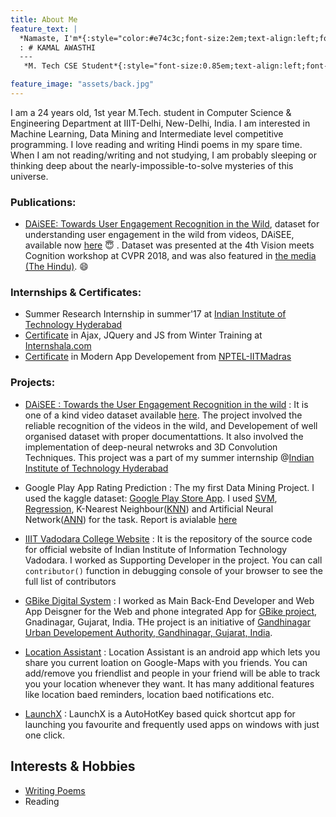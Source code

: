```yaml
---
title: About Me
feature_text: |
  *Namaste, I'm*{:style="color:#e74c3c;font-size:2em;text-align:left;font-style:normal;font-weight:normal;"}
  : # KAMAL AWASTHI
  ---
   *M. Tech CSE Student*{:style="font-size:0.85em;text-align:left;font-style:normal;font-weight:normal;"} *&*{:style="color:white;text-align:left;font-style:normal;font-weight:normal;font-size:0.85em;"} *Machine Learning*{:style="font-size:0.85em;text-align:left;font-style:normal;font-weight:normal;"} *enthusiast*{:style="color:white;text-align:left;font-style:normal;font-weight:normal;font-size:0.85em;"}&nbsp;&nbsp;&nbsp;&nbsp;&nbsp;&nbsp;&nbsp;&nbsp;&nbsp;&nbsp;&nbsp;&nbsp;&nbsp;&nbsp;&nbsp;&nbsp;&nbsp;&nbsp;&nbsp;&nbsp;&nbsp;&nbsp;&nbsp;&nbsp;&nbsp;&nbsp;&nbsp;&nbsp;&nbsp;&nbsp;&nbsp;&nbsp;&nbsp;&nbsp;&nbsp;&nbsp;&nbsp;&nbsp;&nbsp;&nbsp;&nbsp;&nbsp;&nbsp;&nbsp;&nbsp;&nbsp;&nbsp;&nbsp;&nbsp;&nbsp;&nbsp;&nbsp;&nbsp;&nbsp;&nbsp;&nbsp;&nbsp;&nbsp;&nbsp;&nbsp;&nbsp;&nbsp;&nbsp;&nbsp;&nbsp;&nbsp;&nbsp;&nbsp;&nbsp;&nbsp;&nbsp;&nbsp;

feature_image: "assets/back.jpg"
---
```


I am a 24 years old, 1st year M.Tech. student  in Computer Science & Engineering Department at IIIT-Delhi, New-Delhi, India. I am interested in Machine Learning, Data Mining and Intermediate level competitive programming. I love reading and writing Hindi poems in my spare time. <br>
When I am not reading/writing and not studying, I am probably sleeping or thinking deep about the nearly-impossible-to-solve mysteries of this universe.



<!-- ## Internships and Projects -->



### Publications:

- [DAiSEE: Towards User Engagement Recognition in the Wild](https://www.visionmeetscognition.org/fpic2018/papers/12%20DAiSEE%20-%20Towards%20User%20Engagement%20Recognition%20in%20the%20Wild.pdf), dataset for understanding user engagement in the wild from videos, DAiSEE, available now [here](https://iith.ac.in/~daisee-dataset/) :innocent: . Dataset was presented at the 4th Vision meets Cognition workshop at CVPR 2018, and was also featured in [the media (The Hindu)](https://www.thehindu.com/sci-tech/science/iit-hyderabad-dataset-to-understand-online-user-engagement/article24180468.ece). :smile:

### Internships & Certificates:

- Summer Research Internship in summer'17 at [Indian Institute of Technology Hyderabad](https://cse.iith.ac.in/?q=internship)
- [Certificate](https://drive.google.com/file/d/0Byv4kuHK64W5eUtPZTFRYWxsSWs/view?usp=sharing) in Ajax, JQuery and JS from Winter Training at [Internshala.com](https://trainings.internshala.com/ajax-jquery-js)
- [Certificate](http://nptel.ac.in/noc/E_Certificate/noc17-cs06/NPTEL17CS0626120086AN.pdf) in Modern App Developement from [NPTEL-IITMadras](https://onlinecourses.nptel.ac.in/noc17_cs06/course)

### Projects:

- [DAiSEE : Towards the User Engagement Recognition in the wild](https://www.visionmeetscognition.org/fpic2018/papers/12%20DAiSEE%20-%20Towards%20User%20Engagement%20Recognition%20in%20the%20Wild.pdf)
: It is one of a kind video dataset available [here](https://iith.ac.in/~daisee-dataset/). The project involved the reliable recognition of the videos in the wild, and Developement of well organised dataset with proper documentattions. It also involved the implementation of deep-neural netwroks and 3D Convolution Techniques. This project was a part of my summer internship @[Indian Institute of Technology Hyderabad](https://cse.iith.ac.in/?q=internship) 

- Google Play App Rating Prediction
: The my first Data Mining Project. I used the kaggle dataset: [Google Play Store App](https://www.kaggle.com/lava18/google-play-store-apps). I used [SVM](https://en.wikipedia.org/wiki/Support-vector_machine), [Regression](https://en.wikipedia.org/wiki/Regression_analysis), K-Nearest Neighbour([KNN](https://en.wikipedia.org/wiki/K-nearest_neighbors_algorithm)) and Artificial Neural Network([ANN](https://en.wikipedia.org/wiki/Artificial_neural_network)) for the task. Report is avialable [here](https://drive.google.com/file/d/1ItjzKaECwYAxFSK-pNTQhAvUuD2KiU0S/view?usp=sharing) 

- [IIIT Vadodara College Website](http://www.iiitvadodara.ac.in/)
: It is the repository of the source code for official website of Indian Institute of Information Technology Vadodara. I worked as Supporting Developer in the project. You can call `contributor()` function in debugging console of your browser to see the full list of contributors

- [GBike Digital System](http://www.guda.gujarat.gov.in/download/Revised%20DP/cycle%20web.jpg)
: I worked as Main Back-End Developer and Web App Deisgner for the Web and phone integrated App for [GBike project](http://www.guda.gujarat.gov.in/download/Revised%20DP/cycle%20web.jpg), Gnadinagar, Gujarat, India. THe project is an initiative of [Gandhinagar Urban Developement Authority, Gandhinagar, Gujarat, India](http://www.guda.gujarat.gov.in/).

- [Location Assistant](https://github.com/KamalAwasthi/Location_Assistance)
: Location Assistant is an android app which lets you share you current loation on Google-Maps with you friends. You can add/remove you friendlist and people in your friend will be able to track you your location whenever they want. It has many additional features like location baed reminders, location baed notifications etc.

- [LaunchX](https://github.com/KamalAwasthi/Launchx)
: LaunchX is a AutoHotKey based quick shortcut app for launching you favourite and frequently used apps on windows with just one click.

## Interests & Hobbies

- [Writing Poems](https://allpoetry.com/Kamal_Awasthi)
- Reading
